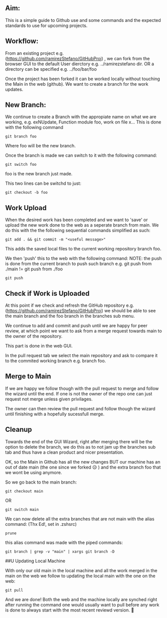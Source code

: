 ## Aim:
This is a simple guide to Github use and some commands and the expected standards to use for upcoming projects.

## Workflow:
From an existing project e.g. (https://github.com/ramirezStefano/GitHubProj) , we can fork from the browser GUI to the default User dierctory e.g. ../ramirezstefano dir. OR a directory can be specified e.g. ../foo/bar/foo

Once the project has been forked it can be worked locally without touching the Main in the web (github). We want to create a branch for the work updates.

## New Branch:
We continue to create a Branch with the appropiate name on what we are working, e.g. exNUpdate, Function module foo, work on file x...
This is done with the following command

```shell
git branch foo
```

Where foo will be the new branch.

Once the branch is made we can switch to it with the following command:

```shell
git switch foo
```

foo is the new branch just made.

This two lines can be switchd to just:

```shell
git checkout -b foo
```

## Work Upload

When the desired work has been completed and we want to 'save' or upload the new work done to the web as a seperate branch from main.
We do this with the the following sequential commands simplified as such:

```shell
git add . && git commit -m "<useful message>"
```

This adds the saved local files to the current working repository branch foo.

We then 'push' this to the web with the following command:
NOTE: the push is done from the current branch to push such branch e.g. git push from ./main != git push from ./foo 

```shell
git push
```

## Check if Work is Uploaded

At this point if we check and refresh the GitHub repository e.g. (https://github.com/ramirezStefano/GitHubProj) we should be able to see the main branch and the foo branch in the branches sub menu.

We continue to add and commit and push until we are happy for peer review, at which point we want to ask from a merge request towards main to the owner of the repository. 

This part is done in the web GUI. 

In the pull request tab we select the main repository and ask to compare it to the commited working branch e.g. branch foo.
  
## Merge to Main

If we are happy we follow though with the pull request to merge and follow the wizard until the end. If one is not the owner of the repo one can just request not merge unless given privilages.

The owner can then review the pull request and follow though the wizard until finishing with a hopefully sucessfull merge.

## Cleanup

Towards the end of the GUI Wizard, right after merging there will be the option to delete the branch, we do this as to not jam up the branches sub tab and thus have a clean product and nicer presentation.

OK, so the Main in Github has all the new changes BUT our machine has an out of date main (the one since we forked :disappointed_relieved: ) and the extra branch foo that we wont be using anymore.

So we go back to the main branch:

```shell
git checkout main
``` 
OR 
```shell 
git switch main
```

We can now delete all the extra branches that are not main with the alias command: (Thx Ed!, set in .zshsrc)

```shell
prune
```

this alias command was made with the piped commands:

```shell
git branch | grep -v "main" | xargs git branch -D
``` 

##U Updating Local Machine

With only our old main in the local machine and all the work merged in the main on the web we follow to updating the local main with the one on the web:

```shell
git pull
```
  
And we are done! Both the web and the machine locally are synched right after running the command one would usually want to pull before any work is done to always start with the most recent reviewd version. :space_invader:

